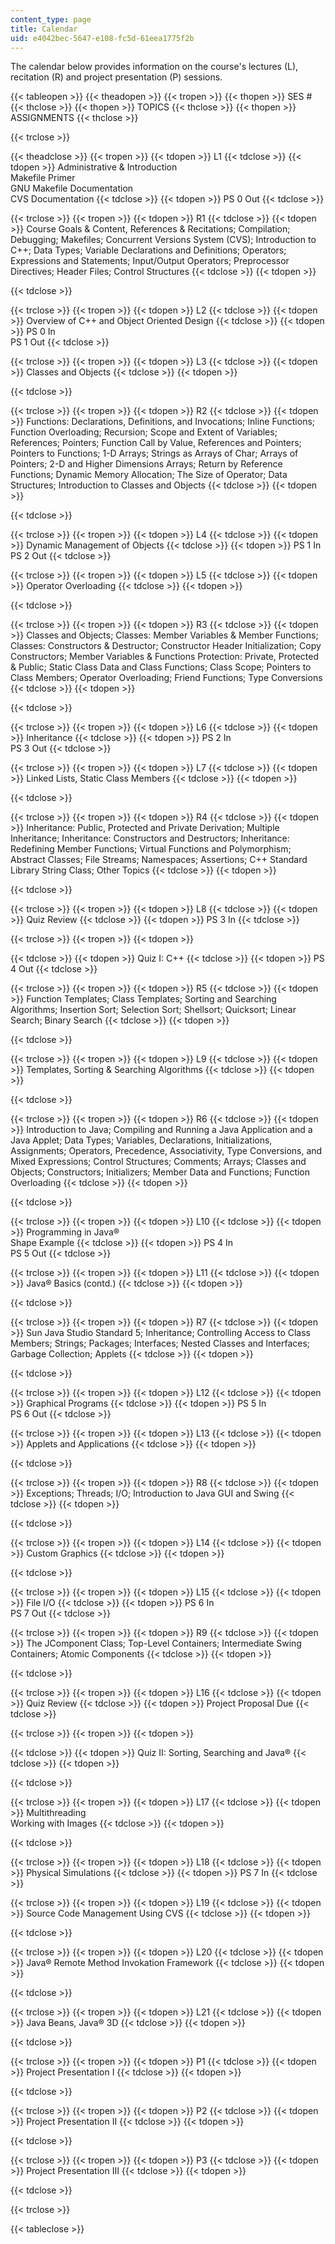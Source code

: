 ```yaml
---
content_type: page
title: Calendar
uid: e4042bec-5647-e108-fc5d-61eea1775f2b
---
```


The calendar below provides information on the course's lectures (L), recitation (R) and project presentation (P) sessions.

{{< tableopen >}}
{{< theadopen >}}
{{< tropen >}}
{{< thopen >}}
SES #
{{< thclose >}}
{{< thopen >}}
TOPICS
{{< thclose >}}
{{< thopen >}}
ASSIGNMENTS
{{< thclose >}}

{{< trclose >}}

{{< theadclose >}}
{{< tropen >}}
{{< tdopen >}}
L1
{{< tdclose >}}
{{< tdopen >}}
Administrative & Introduction  
Makefile Primer  
GNU Makefile Documentation  
CVS Documentation
{{< tdclose >}}
{{< tdopen >}}
PS 0 Out
{{< tdclose >}}

{{< trclose >}}
{{< tropen >}}
{{< tdopen >}}
R1
{{< tdclose >}}
{{< tdopen >}}
Course Goals & Content, References & Recitations; Compilation; Debugging; Makefiles; Concurrent Versions System (CVS); Introduction to C++; Data Types; Variable Declarations and Definitions; Operators; Expressions and Statements; Input/Output Operators; Preprocessor Directives; Header Files; Control Structures
{{< tdclose >}}
{{< tdopen >}}

{{< tdclose >}}

{{< trclose >}}
{{< tropen >}}
{{< tdopen >}}
L2
{{< tdclose >}}
{{< tdopen >}}
Overview of C++ and Object Oriented Design
{{< tdclose >}}
{{< tdopen >}}
PS 0 In  
PS 1 Out
{{< tdclose >}}

{{< trclose >}}
{{< tropen >}}
{{< tdopen >}}
L3
{{< tdclose >}}
{{< tdopen >}}
Classes and Objects
{{< tdclose >}}
{{< tdopen >}}

{{< tdclose >}}

{{< trclose >}}
{{< tropen >}}
{{< tdopen >}}
R2
{{< tdclose >}}
{{< tdopen >}}
Functions: Declarations, Definitions, and Invocations; Inline Functions; Function Overloading; Recursion; Scope and Extent of Variables; References; Pointers; Function Call by Value, References and Pointers; Pointers to Functions; 1-D Arrays; Strings as Arrays of Char; Arrays of Pointers; 2-D and Higher Dimensions Arrays; Return by Reference Functions; Dynamic Memory Allocation; The Size of Operator; Data Structures; Introduction to Classes and Objects
{{< tdclose >}}
{{< tdopen >}}

{{< tdclose >}}

{{< trclose >}}
{{< tropen >}}
{{< tdopen >}}
L4
{{< tdclose >}}
{{< tdopen >}}
Dynamic Management of Objects
{{< tdclose >}}
{{< tdopen >}}
PS 1 In  
PS 2 Out
{{< tdclose >}}

{{< trclose >}}
{{< tropen >}}
{{< tdopen >}}
L5
{{< tdclose >}}
{{< tdopen >}}
Operator Overloading
{{< tdclose >}}
{{< tdopen >}}

{{< tdclose >}}

{{< trclose >}}
{{< tropen >}}
{{< tdopen >}}
R3
{{< tdclose >}}
{{< tdopen >}}
Classes and Objects; Classes: Member Variables & Member Functions; Classes: Constructors & Destructor; Constructor Header Initialization; Copy Constructors; Member Variables & Functions Protection: Private, Protected & Public; Static Class Data and Class Functions; Class Scope; Pointers to Class Members; Operator Overloading; Friend Functions; Type Conversions
{{< tdclose >}}
{{< tdopen >}}

{{< tdclose >}}

{{< trclose >}}
{{< tropen >}}
{{< tdopen >}}
L6
{{< tdclose >}}
{{< tdopen >}}
Inheritance
{{< tdclose >}}
{{< tdopen >}}
PS 2 In  
PS 3 Out
{{< tdclose >}}

{{< trclose >}}
{{< tropen >}}
{{< tdopen >}}
L7
{{< tdclose >}}
{{< tdopen >}}
Linked Lists, Static Class Members
{{< tdclose >}}
{{< tdopen >}}

{{< tdclose >}}

{{< trclose >}}
{{< tropen >}}
{{< tdopen >}}
R4
{{< tdclose >}}
{{< tdopen >}}
Inheritance: Public, Protected and Private Derivation; Multiple Inheritance; Inheritance: Constructors and Destructors; Inheritance: Redefining Member Functions; Virtual Functions and Polymorphism; Abstract Classes; File Streams; Namespaces; Assertions; C++ Standard Library String Class; Other Topics
{{< tdclose >}}
{{< tdopen >}}

{{< tdclose >}}

{{< trclose >}}
{{< tropen >}}
{{< tdopen >}}
L8
{{< tdclose >}}
{{< tdopen >}}
Quiz Review
{{< tdclose >}}
{{< tdopen >}}
PS 3 In
{{< tdclose >}}

{{< trclose >}}
{{< tropen >}}
{{< tdopen >}}

{{< tdclose >}}
{{< tdopen >}}
Quiz I: C++
{{< tdclose >}}
{{< tdopen >}}
PS 4 Out
{{< tdclose >}}

{{< trclose >}}
{{< tropen >}}
{{< tdopen >}}
R5
{{< tdclose >}}
{{< tdopen >}}
Function Templates; Class Templates; Sorting and Searching Algorithms; Insertion Sort; Selection Sort; Shellsort; Quicksort; Linear Search; Binary Search
{{< tdclose >}}
{{< tdopen >}}

{{< tdclose >}}

{{< trclose >}}
{{< tropen >}}
{{< tdopen >}}
L9
{{< tdclose >}}
{{< tdopen >}}
Templates, Sorting & Searching Algorithms
{{< tdclose >}}
{{< tdopen >}}

{{< tdclose >}}

{{< trclose >}}
{{< tropen >}}
{{< tdopen >}}
R6
{{< tdclose >}}
{{< tdopen >}}
Introduction to Java; Compiling and Running a Java Application and a Java Applet; Data Types; Variables, Declarations, Initializations, Assignments; Operators, Precedence, Associativity, Type Conversions, and Mixed Expressions; Control Structures; Comments; Arrays; Classes and Objects; Constructors; Initializers; Member Data and Functions; Function Overloading
{{< tdclose >}}
{{< tdopen >}}

{{< tdclose >}}

{{< trclose >}}
{{< tropen >}}
{{< tdopen >}}
L10
{{< tdclose >}}
{{< tdopen >}}
Programming in Java®  
Shape Example
{{< tdclose >}}
{{< tdopen >}}
PS 4 In  
PS 5 Out
{{< tdclose >}}

{{< trclose >}}
{{< tropen >}}
{{< tdopen >}}
L11
{{< tdclose >}}
{{< tdopen >}}
Java® Basics (contd.)
{{< tdclose >}}
{{< tdopen >}}

{{< tdclose >}}

{{< trclose >}}
{{< tropen >}}
{{< tdopen >}}
R7
{{< tdclose >}}
{{< tdopen >}}
Sun Java Studio Standard 5; Inheritance; Controlling Access to Class Members; Strings; Packages; Interfaces; Nested Classes and Interfaces; Garbage Collection; Applets
{{< tdclose >}}
{{< tdopen >}}

{{< tdclose >}}

{{< trclose >}}
{{< tropen >}}
{{< tdopen >}}
L12
{{< tdclose >}}
{{< tdopen >}}
Graphical Programs
{{< tdclose >}}
{{< tdopen >}}
PS 5 In  
PS 6 Out
{{< tdclose >}}

{{< trclose >}}
{{< tropen >}}
{{< tdopen >}}
L13
{{< tdclose >}}
{{< tdopen >}}
Applets and Applications
{{< tdclose >}}
{{< tdopen >}}

{{< tdclose >}}

{{< trclose >}}
{{< tropen >}}
{{< tdopen >}}
R8
{{< tdclose >}}
{{< tdopen >}}
Exceptions; Threads; I/O; Introduction to Java GUI and Swing
{{< tdclose >}}
{{< tdopen >}}

{{< tdclose >}}

{{< trclose >}}
{{< tropen >}}
{{< tdopen >}}
L14
{{< tdclose >}}
{{< tdopen >}}
Custom Graphics
{{< tdclose >}}
{{< tdopen >}}

{{< tdclose >}}

{{< trclose >}}
{{< tropen >}}
{{< tdopen >}}
L15
{{< tdclose >}}
{{< tdopen >}}
File I/O
{{< tdclose >}}
{{< tdopen >}}
PS 6 In  
PS 7 Out
{{< tdclose >}}

{{< trclose >}}
{{< tropen >}}
{{< tdopen >}}
R9
{{< tdclose >}}
{{< tdopen >}}
The JComponent Class; Top-Level Containers; Intermediate Swing Containers; Atomic Components
{{< tdclose >}}
{{< tdopen >}}

{{< tdclose >}}

{{< trclose >}}
{{< tropen >}}
{{< tdopen >}}
L16
{{< tdclose >}}
{{< tdopen >}}
Quiz Review
{{< tdclose >}}
{{< tdopen >}}
Project Proposal Due
{{< tdclose >}}

{{< trclose >}}
{{< tropen >}}
{{< tdopen >}}

{{< tdclose >}}
{{< tdopen >}}
Quiz II: Sorting, Searching and Java®
{{< tdclose >}}
{{< tdopen >}}

{{< tdclose >}}

{{< trclose >}}
{{< tropen >}}
{{< tdopen >}}
L17
{{< tdclose >}}
{{< tdopen >}}
Multithreading  
Working with Images
{{< tdclose >}}
{{< tdopen >}}

{{< tdclose >}}

{{< trclose >}}
{{< tropen >}}
{{< tdopen >}}
L18
{{< tdclose >}}
{{< tdopen >}}
Physical Simulations
{{< tdclose >}}
{{< tdopen >}}
PS 7 In
{{< tdclose >}}

{{< trclose >}}
{{< tropen >}}
{{< tdopen >}}
L19
{{< tdclose >}}
{{< tdopen >}}
Source Code Management Using CVS
{{< tdclose >}}
{{< tdopen >}}

{{< tdclose >}}

{{< trclose >}}
{{< tropen >}}
{{< tdopen >}}
L20
{{< tdclose >}}
{{< tdopen >}}
Java® Remote Method Invokation Framework
{{< tdclose >}}
{{< tdopen >}}

{{< tdclose >}}

{{< trclose >}}
{{< tropen >}}
{{< tdopen >}}
L21
{{< tdclose >}}
{{< tdopen >}}
Java Beans, Java® 3D
{{< tdclose >}}
{{< tdopen >}}

{{< tdclose >}}

{{< trclose >}}
{{< tropen >}}
{{< tdopen >}}
P1
{{< tdclose >}}
{{< tdopen >}}
Project Presentation I
{{< tdclose >}}
{{< tdopen >}}

{{< tdclose >}}

{{< trclose >}}
{{< tropen >}}
{{< tdopen >}}
P2
{{< tdclose >}}
{{< tdopen >}}
Project Presentation II
{{< tdclose >}}
{{< tdopen >}}

{{< tdclose >}}

{{< trclose >}}
{{< tropen >}}
{{< tdopen >}}
P3
{{< tdclose >}}
{{< tdopen >}}
Project Presentation III
{{< tdclose >}}
{{< tdopen >}}

{{< tdclose >}}

{{< trclose >}}

{{< tableclose >}}